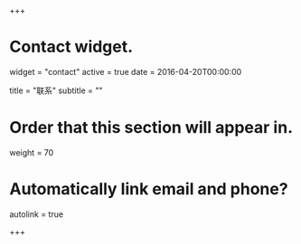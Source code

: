 +++
# Contact widget.
widget = "contact"
active = true
date = 2016-04-20T00:00:00

title = "联系"
subtitle = ""

# Order that this section will appear in.
weight = 70

# Automatically link email and phone?
autolink = true

+++
